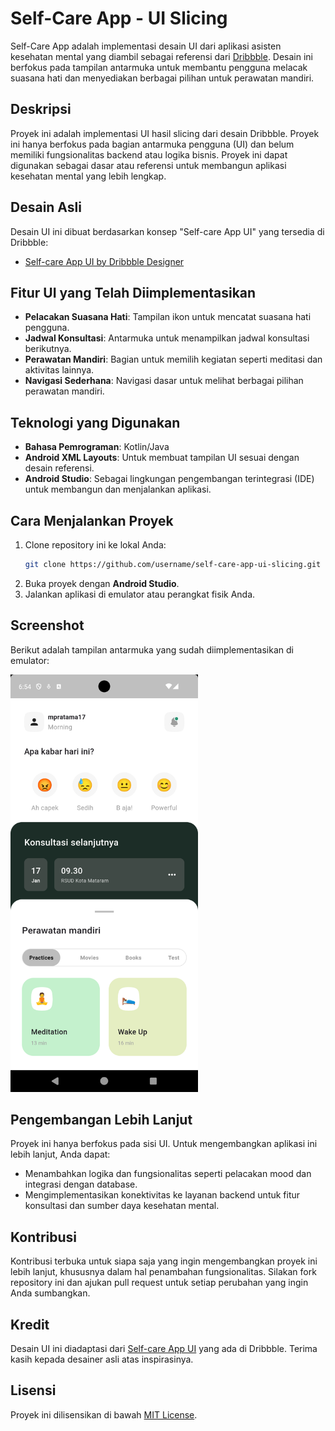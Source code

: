 # Self-Care App - UI Slicing

Self-Care App adalah implementasi desain UI dari aplikasi asisten kesehatan mental yang diambil sebagai referensi dari [Dribbble](https://dribbble.com/shots/20960950-Self-care-App-UI). Desain ini berfokus pada tampilan antarmuka untuk membantu pengguna melacak suasana hati dan menyediakan berbagai pilihan untuk perawatan mandiri.

## Deskripsi
Proyek ini adalah implementasi UI hasil slicing dari desain Dribbble. Proyek ini hanya berfokus pada bagian antarmuka pengguna (UI) dan belum memiliki fungsionalitas backend atau logika bisnis. Proyek ini dapat digunakan sebagai dasar atau referensi untuk membangun aplikasi kesehatan mental yang lebih lengkap.

## Desain Asli
Desain UI ini dibuat berdasarkan konsep "Self-care App UI" yang tersedia di Dribbble:
- [Self-care App UI by Dribbble Designer](https://dribbble.com/shots/20960950-Self-care-App-UI)



## Fitur UI yang Telah Diimplementasikan
- **Pelacakan Suasana Hati**: Tampilan ikon untuk mencatat suasana hati pengguna.
- **Jadwal Konsultasi**: Antarmuka untuk menampilkan jadwal konsultasi berikutnya.
- **Perawatan Mandiri**: Bagian untuk memilih kegiatan seperti meditasi dan aktivitas lainnya.
- **Navigasi Sederhana**: Navigasi dasar untuk melihat berbagai pilihan perawatan mandiri.

## Teknologi yang Digunakan
- **Bahasa Pemrograman**: Kotlin/Java
- **Android XML Layouts**: Untuk membuat tampilan UI sesuai dengan desain referensi.
- **Android Studio**: Sebagai lingkungan pengembangan terintegrasi (IDE) untuk membangun dan menjalankan aplikasi.

## Cara Menjalankan Proyek
1. Clone repository ini ke lokal Anda:
    ```bash
    git clone https://github.com/username/self-care-app-ui-slicing.git
    ```
2. Buka proyek dengan **Android Studio**.
3. Jalankan aplikasi di emulator atau perangkat fisik Anda.

## Screenshot
Berikut adalah tampilan antarmuka yang sudah diimplementasikan di emulator:


<!-- Atau menggunakan kode HTML -->
<img src="./images/ss.png" alt="Tampilan UI Emulator" width="300"/>

## Pengembangan Lebih Lanjut
Proyek ini hanya berfokus pada sisi UI. Untuk mengembangkan aplikasi ini lebih lanjut, Anda dapat:
- Menambahkan logika dan fungsionalitas seperti pelacakan mood dan integrasi dengan database.
- Mengimplementasikan konektivitas ke layanan backend untuk fitur konsultasi dan sumber daya kesehatan mental.

## Kontribusi
Kontribusi terbuka untuk siapa saja yang ingin mengembangkan proyek ini lebih lanjut, khususnya dalam hal penambahan fungsionalitas. Silakan fork repository ini dan ajukan pull request untuk setiap perubahan yang ingin Anda sumbangkan.

## Kredit
Desain UI ini diadaptasi dari [Self-care App UI](https://dribbble.com/shots/20960950-Self-care-App-UI) yang ada di Dribbble. Terima kasih kepada desainer asli atas inspirasinya.

## Lisensi
Proyek ini dilisensikan di bawah [MIT License](https://opensource.org/licenses/MIT).
